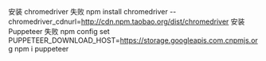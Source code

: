 安装 chromedriver 失败
npm install chromedriver --chromedriver_cdnurl=http://cdn.npm.taobao.org/dist/chromedriver
安装 Puppeteer 失败
npm config set PUPPETEER_DOWNLOAD_HOST=https://storage.googleapis.com.cnpmjs.org
npm i puppeteer